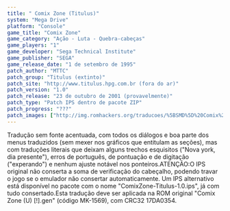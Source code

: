 ```yaml
---
title: " Comix Zone (Titulus)"
system: "Mega Drive"
platform: "Console"
game_title: "Comix Zone"
game_category: "Ação - Luta - Quebra-cabeças"
game_players: "1"
game_developer: "Sega Technical Institute"
game_publisher: "SEGA"
game_release_date: "1 de setembro de 1995"
patch_author: "MTTC"
patch_group: "Titulus (extinto)"
patch_site: "http://www.titulus.hpg.com.br (fora do ar)"
patch_version: "1.0"
patch_release: "23 de outubro de 2001 (provavelmente)"
patch_type: "Patch IPS dentro de pacote ZIP"
patch_progress: "???"
patch_images: ["http://img.romhackers.org/traducoes/%5BSMD%5D%20Comix%20Zone%20-%20Titulus%20-%201.png","http://img.romhackers.org/traducoes/%5BSMD%5D%20Comix%20Zone%20-%20Titulus%20-%202.png","http://img.romhackers.org/traducoes/%5BSMD%5D%20Comix%20Zone%20-%20Titulus%20-%203.png"]
---
```

Tradução sem fonte acentuada, com todos os diálogos e boa parte dos menus traduzidos (sem mexer nos gráficos que entitulam as seções), mas com traduções literais que deixam alguns trechos esquisitos ("Nova york, dia presente"), erros de português, de pontuação e de digitação ("experando") e nenhum ajuste notável nos ponteiros.ATENÇÃO:O IPS original não conserta a soma de verificação do cabeçalho, podendo travar o jogo se o emulador não consertar automaticamente. Um IPS alternativo está disponível no pacote com o nome "ComixZone-Titulus-1.0.ips", já com tudo consertado.Esta tradução deve ser aplicada na ROM original "Comix Zone (U) [!].gen" (código MK-1569), com CRC32 17DA0354.